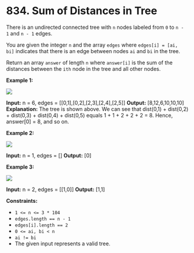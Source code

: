 # 834. Sum of Distances in Tree 

There is an undirected connected tree with `n` nodes labeled from `0` to `n - 1` and `n - 1` edges.

You are given the integer `n` and the array `edges` where `edges[i] = [ai, bi]` indicates that there is an edge between nodes `ai` and `bi` in the tree.

Return an array `answer` of length `n` where `answer[i]` is the sum of the distances between the `ith` node in the tree and all other nodes.

**Example 1:**

![](https://assets.leetcode.com/uploads/2021/07/23/lc-sumdist1.jpg)

**Input:** n = 6, edges = [[0,1],[0,2],[2,3],[2,4],[2,5]]
**Output:** [8,12,6,10,10,10]
**Explanation:** The tree is shown above.
We can see that dist(0,1) + dist(0,2) + dist(0,3) + dist(0,4) + dist(0,5)
equals 1 + 1 + 2 + 2 + 2 = 8.
Hence, answer[0] = 8, and so on.

**Example 2:**

![](https://assets.leetcode.com/uploads/2021/07/23/lc-sumdist2.jpg)

**Input:** n = 1, edges = []
**Output:** [0]

**Example 3:**

![](https://assets.leetcode.com/uploads/2021/07/23/lc-sumdist3.jpg)

**Input:** n = 2, edges = [[1,0]]
**Output:** [1,1]

**Constraints:**

- `1 <= n <= 3 * 104`
- `edges.length == n - 1`
- `edges[i].length == 2`
- `0 <= ai, bi < n`
- `ai != bi`
- The given input represents a valid tree.